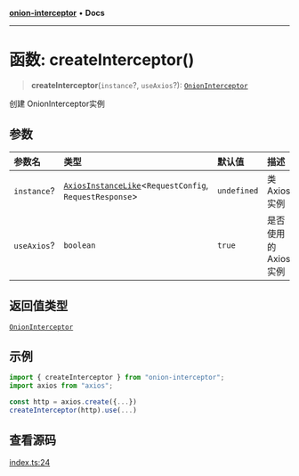 [**onion-interceptor**](../README.md) • **Docs**

***

# 函数: createInterceptor()

> **createInterceptor**(`instance`?, `useAxios`?): [`OnionInterceptor`](../classes/OnionInterceptor.md)

创建 OnionInterceptor实例

## 参数

| 参数名 | 类型 | 默认值 | 描述 |
| :------ | :------ | :------ | :------ |
| `instance`? | [`AxiosInstanceLike`](../interfaces/AxiosInstanceLike.md)\<`RequestConfig`, `RequestResponse`\> | `undefined` | 类Axios实例 |
| `useAxios`? | `boolean` | `true` | 是否使用的 Axios 实例 |

## 返回值类型

[`OnionInterceptor`](../classes/OnionInterceptor.md)

## 示例

```typescript
import { createInterceptor } from "onion-interceptor";
import axios from "axios";

const http = axios.create({...})
createInterceptor(http).use(...)
```

## 查看源码

[index.ts:24](https://github.com/coverjs/onion-interceptor/blob/d48ad023f73534829e47c23c8616819619efd619/packages/core/src/index.ts#L24)
